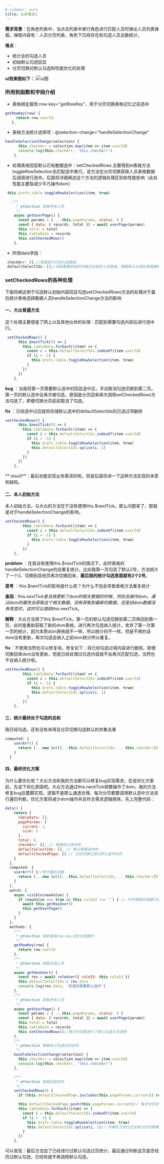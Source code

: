 ```yaml
---
# sidebar: auto
title: 业务需求1
---
```

**需求背景**：在角色列表中，当点击列表中某行角色进行匹配人员时弹出人员列表弹框。弹框内容有：人员分页列表，角色下已经存在和勾选人员总数统计。

**难点**：
- 统计总的勾选人员
- 初始默认勾选回显
- 分页切换对默认勾选和性能优化的处理

**ui效果图如下：**
![ui图](/assets/img/project1-1.jpg)

### 所用到函数和字段介绍
 + 表格绑定属性:row-key="getRowKey"，用于分页切换表格记忆之前选中
 ```js
 getRowKey(row) {
      return row.userId
    },
 ```
+ 表格方法统计选择项：@selection-change="handleSelectionChange"
```js
handleSelectionChange(selection) {
      this.checkArr = selection.map(item => item.userId)
      console.log(this.checkArr, 'this.checkArr')
    },
```
+ 处理表格回显默认已有数据选中：setCheckedRows.主要用到el表格方法toggleRowSelection去匹配选中某行。该方法在分页切换获取人员表格数据后调用进行选中。后面将详细阐述这个方法的逻辑处理区别和性能影响（此处性能主要指减少平凡操作dom）
```js
 this.$refs.table.toggleRowSelection(item, true)

   /**
     * @function 获取所有人员
     */
    async getUserPage() {
      const params = { ...this.pageParams, status: 0 }
      const { data: { records, total }} = await userPage(params)
      this.total = total
      this.tableData = records
      this.setCheckedRows()
    },
```
+ 所用data字段：
```js
 checkArr: [],//表格统计已经勾选数组
 defaultSelectIds: []//该条数据初始的时候已经有的人员数组，需要默认勾选的表格数据。
```

### setCheckedRows的各种处理
 下面将阐述用于勾选默认初始内容回显勾选setCheckedRows方法的处理对于最后统计表格选择数据人员handleSelectionChange方法的影响
#### 一、大众普遍方法
这个处理主要借鉴了网上以及其他伙伴的处理：匹配到需要勾选内容后进行选中行。
```js
 setCheckedRows() {
      this.$nextTick(() => {
        this.tableData.forEach((item) => {
          const i = this.defaultSelectIds.indexOf(item.userId)
          if (i > -1) {
            this.$refs.table.toggleRowSelection(item, true)
          }
        })
      })
    },
```
**bug** ：当我将第一页需要默认选中的回显选中后，手动取消勾选切换到第二页。第一页的默认选中会再次被勾选，原因是分页回来再次调用setCheckedRows方法勾选了，即便切换分页前前取消了勾选。

**fix** ：已经选中过后就将存储默认选中的defaultSelectIds的已选过项删除
```js
setCheckedRows() {
      this.$nextTick(() => {
        this.tableData.forEach((item) => {
          const i = this.defaultSelectIds.indexOf(item.userId)
          if (i > -1) {
            this.$refs.table.toggleRowSelection(item, true)
            this.defaultSelectIds.splice(i, 1)
          }
        })
      })
    },
```
** result**：最后也能实现业务需求的啦，但是后面将讲一下这种方法实现的本质和缺陷。

#### 二、本人初始方法
本人初始方法，与大众的方法在于没有使用this.$nextTick。那么问题来了，那就是对于handleSelectionChange的影响。
```js
setCheckedRows() {
        this.tableData.forEach((item) => {
          const i = this.defaultSelectIds.indexOf(item.userId)
          if (i > -1) {
            this.$refs.table.toggleRowSelection(item, true)
          }
        })
    },
```
**problem** ：在我没有使用this.$nextTick的情况下，此时表格的handleSelectionChange的会重复统计。比如我第一页勾选了默认2号，方法统计了一个2，切换到其他页再次切换回来，**最后我的统计勾选里面就有2个2号**。

**思考** ：this.$nextTick的影响是什么呢？为什么不加会导致表格方法重复统计
 
 **查阅**：this.$nextTick是当我更新了dom的相关数据的时候，然后去操作dom，通过dom的属性去获取这个相关数据。没有获取到最新的数据，还是旧dom数据没有改变的，这时可以借助this.$nextTick。
  
  **解释**：大众方法用了this.$nextTick。第一页的默认勾选切换到第二页再回到第一页，此时是重新获取了新的dom表格，进行再次勾选纳入统计。舍弃了第一次第一页的统计，因为本质dom表格就不一样，所以统计的不一样。但是不用的话dom没有更新，再次勾选会纳入之前dom统计所以重复。

**fix**：不使用当然也可以修复啦。修复如下：将已经勾选过得内容进行删除。即便切换回来dom没有更新，但是已经处理过勾选内容就不会再次匹配勾选，当然也不会纳入统计啦。
```js
setCheckedRows() {
        this.tableData.forEach((item) => {
          const i = this.defaultSelectIds.indexOf(item.userId)
          if (i > -1) {
            this.$refs.table.toggleRowSelection(item, true)
            this.defaultSelectIds.splice(i, 1)
          }
        })
    },
```

#### 三、统计最终处于勾选的总和
取已经勾选，还有没有来得及分页切换勾选默认的并集去重
```js
computed: {
    userArr() {
      return [...new Set([...this.defaultSelectIds, ...this.checkArr])]
    }
  }
```

#### 四、最终优化方案
为什么要优化呢？大众方法和我的方法都可以修复bug实现需求。在说优化方案前，先说下优化原因吧。大众方法通过this.neckTick频繁操作了dom，我的方法修复bug后蹩脚实现，逻辑不是那么通透合理，每次分页都要调用默认选中方法进行遍历判断。优化方案将减少dom操作并且符合需求逻辑顺序。先上完整代码：
``` js
data() {
    return {
      tableData: [],
      pageParams: {
        current: 1,
        size: 5
      },
      total: 0,
      checkArr: [], // 表格统计选中的
      defaultSelectIds: [], // 默认需要选中的
      defaultCheckedPage: [] // 已经切换过进行默认选中的页
    }
  },
  computed: {
    userArr() {//统计最后总数
      return [...new Set([...this.defaultSelectIds, ...this.checkArr])]
    }
  },
  watch: {
    async visible(newValue) {
      if (newValue === true && this.roleId !== '') { // 打开弹窗后调接口获取人员列表和默认需要选中的
        await this.getHasUser()
        this.getUserPage()
      }
    }
  },
  methods: {
    /**
     * @function 绑定表格row-key记忆勾选翻页
     */
    getRowKey(row) {
      return row.userId
    },
    /**
     * @function 获取已选人员
     */
    async getHasUser() {
      const res = await roleUser({ roleId: this.roleId })
      this.defaultSelectIds = res.data
      console.log(res.data, '传递的需要默认选中')
    },
    /**
     * @function 获取所有人员
     */
    async getUserPage() {
      const params = { ...this.pageParams, status: 0 }
      const { data: { records, total }} = await userPage(params)
      this.total = total
      this.tableData = records
      this.setCheckedRows()//每次分页都进行了默认勾选方法调用
    },
    /**
     * @function 表格统计勾选过的选项
     */
    handleSelectionChange(selection) {
      this.checkArr = selection.map(item => item.userId)
      console.log(this.checkArr, 'this.checkArr')
    },

    /**
     * @function 表格回显选中
     */
    setCheckedRows() {
      if (this.defaultCheckedPage.includes(this.pageParams.current)) return// 已经进行过默认选中的页就不再调用setCheckedRows进行默认勾选

      this.defaultCheckedPage.push(this.pageParams.current)// 每次分页切换进行了默认勾选，就将这页纳入统计
      this.tableData.forEach((item) => {
        const i = this.defaultSelectIds.indexOf(item.userId)
        if (i > -1) {
          this.$refs.table.toggleRowSelection(item, true)
          this.defaultSelectIds.splice(i, 1)// 作用在于统计还没有分页切换需要默认勾选的内容
        }
      })
    },
```
可以发现：最后方法加了已经进行过默认勾选过页统计，最后通过判断这页是否经历过默认勾选，已经有就不再调用默认勾选。